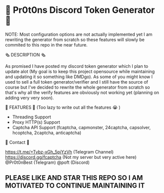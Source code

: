# 🔮 Pr0t0ns Discord Token Generator 🔮

NOTE: Most configuration options are not actually implemented yet I am rewriting the generator from scratch so these features will slowly be commited to this repo in the near future.

🗞️ DESCRIPTION 🗞️

As promised I have posted my discord token generator which I plan to update alot (My goal is to keep this project opensource while maintaining and updating it so something like DMDgo). As some of you might know I used to sell a full token generator/verifier and I still have the source of course but I've decided to rewrite the whole generator from scratch so that's why all the verify features are obviously not working yet (planning on adding very very soon).

 📰 FEATURES 📰 (Too lazy to write out all the features 😭 )

- Threading Support
- Proxy HTTP(s) Support
- Captcha API Support (fcaptcha, capmonster, 24captcha, capsolver, hcoptcha, 2captcha, anticaptcha)

📘 Contact 📘

https://t.me/+Tvbz-xGh_5pjYzVh (Telegram Channel)
https://discord.gg/fcaptcha (Not my server but very active here)
@Pr0t0nBest (Telegram)
@poft (Discord)


## PLEASE LIKE AND STAR THIS REPO SO I AM MOTIVATED TO CONTINUE MAINTAINING IT ##
